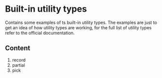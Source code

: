# Built-in utility types

Contains some examples of ts built-in utility types. The examples are just to get an idea of how utility types are working, for the full list of utility types refer to the official documentation.

## Content

1. record
2. partial
3. pick
